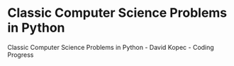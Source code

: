 # Classic Computer Science Problems in Python
Classic Computer Science Problems in Python - David Kopec - Coding Progress
